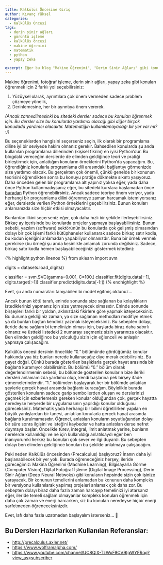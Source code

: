 ```yaml
---
title: Kalkülüs Öncesine Giriş
author: Kıvanç Yüksel
categories:
  - Kalkülüs Öncesi
tags:
  - derin sinir ağları
  - görüntü işleme
  - kalkülüs öncesi
  - makine öğrenimi
  - matematik
  - python
  - yapay zeka

excerpt: Eğer bu blog "Makine Öğrenimi", "Derin Sinir Ağları" gibi konular hakkındaysa, neden "Kalkülüs Öncesi" ile başlıyoruz? Bu post bu soruyu yanıtlıyor ve bu bölüm hakkında genel bir bilgi veriyor...
---
```


Makine öğrenimi, fotoğraf işleme, derin sinir ağları, yapay zeka gibi konuları öğrenmek için 2 farklı yol seçebilirsiniz:

  1. Yüzüysel olarak, ayrıntılara çok önem vermeden sadece problem çözmeye yönelik,
  2. Derinlemesine, her bir ayrıntıya önem vererek.

<p class="has-text-align-left">
  <em>(Ancak zannedilmesinki bu sitedeki dersler sadece bu konuları öğrenmek için. Bu dersler size bu konularda yardımcı olacağı gibi diğer birçok konudada yardımcı olacaktır. Matematiğin kullanılamayacağı bir yer var mı? :))</em>
</p>

Bu seçeneklerden hangisini seçerseniz seçin, ilk olarak bir programlama diline iyi bir seviyede hakim olmanız gerekir. Bahsedilen konularda şu anda kullanılan programlama dillerinden (kişisel fikrim) en iyisi Python&#8217;dur. Bu blogdaki vereceğim derslerde de elimden geldiğince teori ve pratiği birleştirmek için, anlattığım konuların örneklerini Python&#8217;da yapacağım. Bu, öğrendiğiniz konularla programlama dili arasındaki bağlantıyı görmenizde size yardımcı olacak. Bu gerçekten çok önemli, çünkü genelde bir konunun teorisini öğrendikten sonra bu konuyu pratiğe dökmekte sıkıntı yaşıyoruz. Daha önceden gelen bir programlama alt yapınız yoksa eğer, yada daha önce Python kullanmadıysanız eğer, bu sitedeki kurslara başlamadan önce [buradan](https://www.youtube.com/channel/UC8QIX-TzWoF8CV9tgWYERqg?view_as=subscriber) Python öğrenebilirsiniz. Ancak sadece teoriye önem veriyor, yada herhangi bir programlama dilini öğrenmeye zaman harcamak istemiyorsanız eğer, derslerde verilen Python örneklerini geçebilirsiniz. Bunun konuları anlamanızda size hiçbir etkisi olmayacaktır.

Bunlardan ilkini seçerseniz eğer, çok daha hızlı bir şekilde ilerleyebilirsiniz. Birkaç ay içerisinde bu konularda projeler yapmaya başlayabilirsiniz. Bunun sebebi, yazılım (software) sektörünün bu konularda çok gelişmiş olmasından dolayı bir çok işlemi farklı kütüphaneler kullanarak sadece birkaç satır kodla, bu kodun içeriğini anlamadan yapabiliyor olmanızdır. Buna bir örnek vermek gerekirse (bu örneği şu anda kesinlikle anlamak zorunda değilsiniz. Sadece, birkaç satır kodla hemen başlayabileceğinizi göstermek istedim):

{% highlight python linenos %}
from sklearn import svm

digits = datasets.load_digits()

classifier = svm.SVC(gamma=0.001, C=100.)
classifier.fit(digits.data[:-1], digits.target[:-1])
classifier.predict(digits.data[-1:])
{% endhighlight %}

Evet, şu anda numaraları tanıyabilen bi model eğitmiş oldunuz&#8230;

Ancak bunun kötü tarafı, eninde sonunda size sağlanan bu kolaylıkların istediklerinizi yapmanız için size yetmeyecek olmasıdır. Eninde sonunde birşeyleri farklı bir yoldan, aklınızdaki fikirlere göre yapmak isteyeceksiniz. Bu duruma geldiğiniz zaman, ya size sağlanan methodları modifiye etmek ya da bunları baştan kendiniz yazmak isteyeceksiniz. Bu sebepten dolayı, ileride daha sağlam bi temelinizin olması için, başlarda biraz daha sabırlı olmanız ve üstteki listedeki 2 numarayı seçmeniz sizin yararınıza olacaktır. Ben elimden geldiğince bu yolculuğu sizin için eğlenceli ve anlaşılır yapmaya çalışacağım. 

Kalkülüs öncesi dersinin öncelikle &#8220;0.&#8221; bölümünde gördüğümüz konular hakkında yaa biz bunları nerede kullanacağız diye merak edebilirsiniz. Bu gayet doğal. Çünkü burada gösterilen başlıklarla gerçek hayat arasında bir bağlantı kuramıyor olabilirsiniz. Bu bölümü &#8220;0.&#8221; bölüm olarak değerlendirmemin sebebi, bu bölümde gösterilen konuların bize ileriki dersleri anlamamızda yardımcı olup, kendi başlarına pek birşey ifade etmemelerindendir. &#8220;1.&#8221; bölümden başlayarak her bir bölümde anlatılan şeylerle gerçek hayat arasında bağlantı kuracağım. Böylelikle burada gösterilen konuların sadece garip sembollerden oluşan ve derslerinizi geçmek için ezberlemeniz gereken konular olduğundan çok, gerçek hayatta neredeyse heryerde bir uygulamasının yapıldığı konular olduğunu göreceksiniz. Matematik yada herhangi bir bilimi öğretilirken yapılan en büyük yanlışlardan bir tanesi, anlatılan konularla gerçek hayat arasında bağlantı kurulmamasıdır. Öğrenci, anlatılan konuların soyutluğundan dolayı bir süre sonra ilgisini ve isteğini kaybeder ve hatta anlatılan derse nefret duymaya başlar. Öncelikle türev, integral, limit anlatmak yerine, bunların nerelerde kullanıldığı ve ne için kullanıldığı anlatılsaydı eğer ben inanıyorumki herkez bu konuları çok sever ve ilgi duyardı. Bu sebepten dolayı ben elimden geldiğince konuları bu şekilde anlatmaya çalışacağım.

Peki neden Kalkülüs öncesinden (Precalculus) başlıyoruz? İnanın daha iyi başlanabilecek bir yer yok. Burada öğreneceğiniz herşey, ileride göreceğimiz: Makina Öğrenimi (Machine Learning), Bilgisayarla Görme (Computer Vision), Dijital Fotoğraf İşleme (Digital Image Processing), Derin Sinir Ağları (Deep Neural Netwoks) gibi konuların hepsinde sizin çok işinize yarayacak. Bir konunun temellerini anlamadan bu konunun daha kompleks bir versiyonu kullanılarak yapılmış projeleri anlamak çok daha zor. Bu sebepten dolayı biraz daha fazla zaman harcayıp temelinizi iyi atarsanız eğer, ileride temeli sağlam olmayanlar kompleks konuları öğrenmek için daha çok zaman ve enerji harcarken, siz bu konuları neredeyse hiçbir enerji sarfetmeden öğreneceksinizdir.

Evet, lafı daha fazla uzatmadan başlayalım isterseniz&#8230; 🙂

## Bu Derslerı Hazırlarken Kullanılan Referanslar:

  * <http://precalculus.axler.net/>
  * <https://www.wolframalpha.com/>
  * <https://www.youtube.com/channel/UC8QIX-TzWoF8CV9tgWYERqg?view_as=subscriber>
